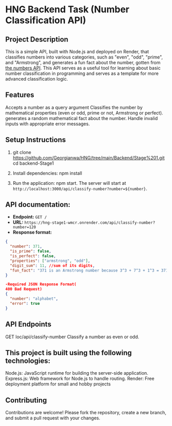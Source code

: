 # HNG Backend Task (Number Classification API)


## Project Description

This is a simple API, built with Node.js and deployed on Render, that classifies numbers into various categories, such as "even", "odd", "prime", and "Armstrong", and generates a fun fact about the number, gotten from [the numbers API](http://numbersapi.com). This API serves as a useful tool for learning about basic number classification in programming and serves as a template for more advanced classification logic.

## Features
Accepts a number as a query argument
Classifies the number by mathematical properties (even or odd, prime or not, Armstrong or perfect).
generates a random mathematical fact  about the number.
Handle invalid inputs with appropriate error messages.

## Setup Instructions 
1. git clone https://github.com/Georgianwa/HNG/tree/main/Backend/Stage%201.git cd backend-Stage1

2. Install dependencies: npm install

3. Run the application: npm start. The server will start at `http://localhost:3000/api/classify-number?number=${number}`.

## API documentation:
- **Endpoint:** `GET /`
- **URL:** `https://hng-stage1-wmcr.onrender.com/api/classify-number?number=120`
- **Response format:** 

``` json
{
  "number": 371,
  "is_prime": false,
  "is_perfect": false,
  "properties": ["armstrong", "odd"],
  "digit_sum": 11, //sum of its digits,
  "fun_fact": "371 is an Armstrong number because 3^3 + 7^3 + 1^3 = 371" //gotten from the numbers API
}

-Required JSON Response Format(
400 Bad Request)
{
  "number": "alphabet",
  "error": true
}
```

## API Endpoints
GET loc/api/classify-number
Classify a number as even or odd.


## This project is built using the following technologies:

Node.js: JavaScript runtime for building the server-side application.
Express.js: Web framework for Node.js to handle routing.
Render: Free deployment platform for small and hobby projects

## Contributing
Contributions are welcome! Please fork the repository, create a new branch, and submit a pull request with your changes.
